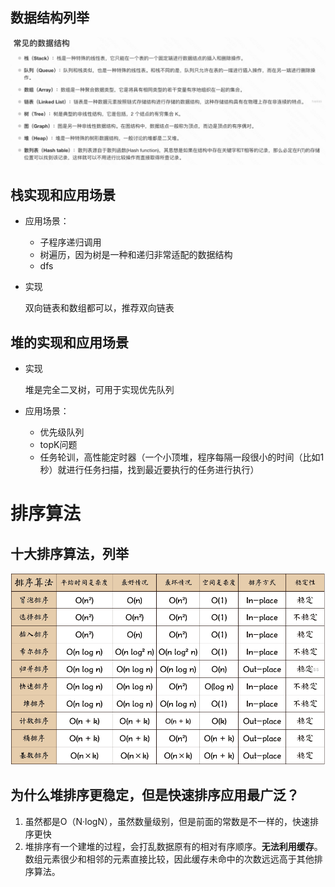 ## 数据结构列举

![image-20221213190004655](https://raw.githubusercontent.com/tuysss/cloudimg/main/Typora-Notes-images/2022/12/13/99c9f0239cad866ad94d2be7d2762c72-20221213190006-eaef4d.png)

## 栈实现和应用场景

+ 应用场景：

  + 子程序递归调用
  + 树遍历，因为树是一种和递归非常适配的数据结构
  + dfs

+ 实现

  双向链表和数组都可以，推荐双向链表

## 堆的实现和应用场景

+ 实现

  堆是完全二叉树，可用于实现优先队列

+ 应用场景：

  + 优先级队列
  + topK问题
  + 任务轮训，高性能定时器（一个小顶堆，程序每隔一段很小的时间（比如1秒）就进行任务扫描，找到最近要执行的任务进行执行）



# 排序算法



## 十大排序算法，列举

![img](https://raw.githubusercontent.com/tuysss/cloudimg/main/Typora-Notes-images/2022/12/13/de84d6a1c77576a35e1c457f4b95772b-20221213190151-9f519e.png)



## 为什么堆排序更稳定，但是快速排序应用最广泛？

1. 虽然都是O（N·logN），虽然数量级别，但是前面的常数是不一样的，快速排序更快
2. 堆排序有一个建堆的过程，会打乱数据原有的相对有序顺序。**无法利用缓存**。数组元素很少和相邻的元素直接比较，因此缓存未命中的次数远远高于其他排序算法。

